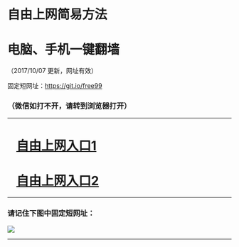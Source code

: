 ﻿# 自由上网简易方法

# 电脑、手机一键翻墙

（2017/10/07 更新，网址有效）

固定短网址：https://git.io/free99

### （微信如打不开，请转到浏览器打开）


***





# &nbsp;&nbsp; <a href="http://ft2460512680.fwq-tz-1001.info/fwqtz01.html?t=10070012775 " target="_blank">自由上网入口1</a>
# &nbsp;&nbsp; <a href="http://ft186892101.fwq-tz-1002.info/fwqtz02.html?t=1007001440 " target="_blank">自由上网入口2</a>
***

### 请记住下图中固定短网址：

<img src="https://s3-us-west-2.amazonaws.com/fwq-1001/yjfq-20170905okok.png" /> 


***

